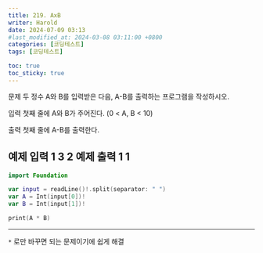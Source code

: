 ```yaml
---
title: 219. AxB
writer: Harold
date: 2024-07-09 03:13
#last_modified_at: 2024-03-08 03:11:00 +0800
categories: [코딩테스트]
tags: [코딩테스트]

toc: true
toc_sticky: true
---
```

문제
두 정수 A와 B를 입력받은 다음, A-B를 출력하는 프로그램을 작성하시오.

입력
첫째 줄에 A와 B가 주어진다. (0 < A, B < 10)

출력
첫째 줄에 A-B를 출력한다.

예제 입력 1 
3 2
예제 출력 1 
1
---
```swift
import Foundation

var input = readLine()!.split(separator: " ")
var A = Int(input[0])!
var B = Int(input[1])!

print(A * B)
```
---

`*` 로만 바꾸면 되는 문제이기에 쉽게 해결